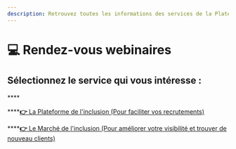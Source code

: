 ```yaml
---
description: Retrouvez toutes les informations des services de la Plateforme de l'inclusion
---
```


# 💻 Rendez-vous webinaires

## **Sélectionnez le service qui vous intéresse :**

\*\*\*\*

\*\*\*\*[**👉** La Plateforme de l'inclusion \(Pour faciliter vos recrutements\)](la-plateforme-de-linclusion.md)



\*\*\*\*[**👉** Le Marché de l'inclusion \(Pour améliorer votre visibilité et trouver de nouveau clients\)](le-marche-de-linclusion.md)





